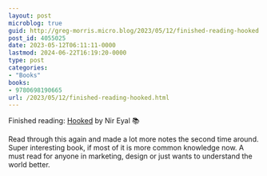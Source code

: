 ```yaml
---
layout: post
microblog: true
guid: http://greg-morris.micro.blog/2023/05/12/finished-reading-hooked.html
post_id: 4055025
date: 2023-05-12T06:11:11-0000
lastmod: 2024-06-22T16:19:20-0000
type: post
categories:
- "Books"
books:
- 9780698190665
url: /2023/05/12/finished-reading-hooked.html
---
```

Finished reading: [Hooked](https://micro.blog/books/9780698190665) by Nir Eyal 📚

Read through this again and made a lot more notes the second time around. Super interesting book, if most of it is more common knowledge now. A must read for anyone in marketing, design or just wants to understand the world better.
